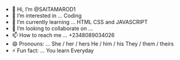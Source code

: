- 👋 Hi, I’m @SAITAMAROD1
- 👀 I’m interested in ... Coding
- 🌱 I’m currently learning ... HTML CSS and JAVASCRIPT
- 💞️ I’m looking to collaborate on ...
- 📫 How to reach me ... +2348089034026
- 😄 Pronouns: ...  She / her / hers
                     He / him / his
                     They / them / theirs
- ⚡ Fun fact: ... You learn Everyday

<!---
SAITAMAROD1/SAITAMAROD1 is a ✨ special ✨ repository because its `README.md` (this file) appears on your GitHub profile.
You can click the Preview link to take a look at your changes.
--->
